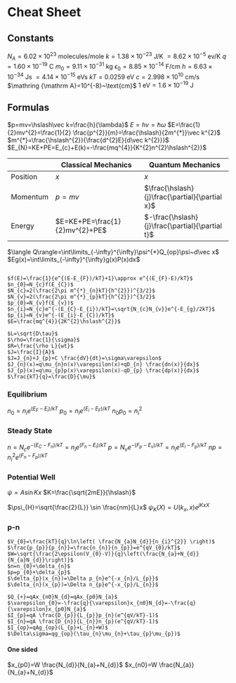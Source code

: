 # Cheat Sheet

## Constants

$N_{A}=6.02\times10^{23}~\text{molecules/mole}$
$k=1.38\times10^{-23}~\text{J/K}$
$=8.62\times 10^{-5}~\text{ev/K}$
$q=1.60\times10^{-19}~\text{C}$
$m_{0}=9.11\times10^{-31}~\text{kg}$
$\epsilon_{0}=8.85\times 10^{-14}~\text{F/cm}$
$h=6.63\times 10^{-34}~\text{Js}$
$=4.14\times10^{-15}~\text{eVs}$
$kT=0.0259~\text{eV}$
$c=2.998\times 10^{10}~\text{cm/s}$
$\mathring {\mathrm A}=10^{-8}~\text{cm}$
$1~\text{eV}=1.6\times10^{-19}~\text{J}$

## Formulas

$p=mv=\hslash\vec k=\frac{h}{\lambda}$
$E=hv=\hslash\omega$
$E=\frac{1}{2}mv^{2}=\frac{1}{2} \frac{p^{2}}{m}=\frac{\hslash}{2m^{*}}\vec k^{2}$
$m^{*}=\frac{\hslash^{2}}{\frac{d^{2}E}{d\vec k^{2}}}$
$E_{N}=KE+PE=E_{c}+E(k)=-\frac{mq^{4}}{K^{2}n^{2}\hslash^{2}}$

|          | Classical Mechanics            | Quantum Mechanics                               |
| -------- | ------------------------------ | ----------------------------------------------- |
| Position | $x$                            | $x$                                             |
| Momentum | $p=mv$                         | $\frac{\hslash}{j}\frac{\partial}{\partial x}$  |
| Energy   | $E=KE+PE=\frac{1}{2}mv^{2}+PE$ | $-\frac{\hslash}{j}\frac{\partial}{\partial t}$ |
$\langle Q\rangle=\int\limits_{-\infty}^{\infty}\psi^{*}Q_{op}\psi~d\vec x$
$Eg(x)=\int\limits_{-\infty}^{\infty}g(x)P(x)dx$

```col

$f(E)=\frac{1}{e^{(E-E_{F})/kT}+1}\approx e^{(E_{F}-E)/kT}$
$n_{0}=N_{c}f(E_{C})$
$N_{c}=2(\frac{2\pi m^{*}_{n}kT}{h^{2}})^{3/2}$
$N_{v}=2(\frac{2\pi m^{*}_{p}kT}{h^{2}})^{3/2}$
$p_{0}=N_{v}f(E_{v})$
$n_{i}=N_{c}e^{-(E_{C}-E_{i})/kT}=\sqrt{N_{c}N_{v}}e^{-E_{g}/2kT}$
$p_{i}=N_{v}e^{-(E_{i}-E_{C})/kT}$
$E=\frac{mq^{4}}{2K^{2}\hslash^{2}}$

$L=\sqrt{D\tau}$
$\rho=\frac{1}{\sigma}$
$R=\frac{\rho L}{wt}$
$J=\frac{I}{A}$
$J=J_{n}+J_{p}+C \frac{dV}{dt}=\sigma\varepsilon$
$J_{n}(x)=q\mu_{n}n(x)\varepsilon(x)+qD_{n} \frac{dn(x)}{dx}$
$J_{p}(x)=q\mu_{p}p(x)\varepsilon(x)-qD_{p} \frac{dp(x)}{dx}$
$\frac{kT}{q}=\frac{D}{\mu}$
```

### Equilibrium

$n_{0}=n_{i}e^{(E_{F}-E_{i})/kT}$
$p_{0}=n_{i}e^{(E_{i}-E_{F})/kT}$
$n_{0}p_{0}=n_{i}^{2}$

### Steady State

$n=N_{c}e^{-(E_{C}-F_{n})/kT}=n_{i}e^{(F_{n}-E_{i})/kT}$
$p=N_{v}e^{-(F_{p}-E_{v})/kT}=n_{i}e^{(E_{i}-F_{p})/kT}$
$np=n_{i}^{2}e^{(F_{n}-F_{p})/kT}$

### Potential Well

$\psi=A\sin Kx$
$K=\frac{\sqrt{2mE}}{\hslash}$

$\psi_{H}=\sqrt{\frac{2}{L}} \sin \frac{nm}{L}x$
$\psi_{K}(X)=U(k_{x},x)e^{jKxX}$

### p-n

````col
$V_{0}=\frac{kT}{q}\ln\left( \frac{N_{a}N_{d}}{n_{i}^{2}} \right)$
$\frac{p_{p}}{p_{n}}=\frac{n_{n}}{n_{p}}=e^{qV_{0}/kT}$
$W=\sqrt{\frac{2\epsilon(V_{0}-V)}{q}\left(\frac{N_{a}+N_{d}}{N_{a}N_{d}}\right)}$
$n=n_{0}+\delta_{n}$
$p=p_{0}+\delta_{p}$
$\delta_{p}(x_{n})=\Delta p_{n}e^{-x_{n}/L_{p}}$
$\delta_{n}(x_{p})=\Delta n_{p}e^{-x_{p}/L_{n}}$

$Q_{+}=qAx_{n0}N_{d}=qAx_{p0}N_{a}$
$\varepsilon_{0}=-\frac{q}{\varepsilon}x_{n0}N_{d}=-\frac{q}{\varepsilon}x_{p0}N_{a}$
$I_{p}=qA \frac{D_{p}}{L_{p}}p_{n}(e^{qV/kT}-1)$
$I_{n}=qA \frac{D_{n}}{L_{n}}n_{p}(e^{qV/kT}-1)$
$I_{op}=qAg_{op}(L_{p}+L_{n}+W)$
$\Delta\sigma=qg_{op}(\tau_{n}\mu_{n}+\tau_{p}\mu_{p})$
````

#### One sided

$x_{p0}=W \frac{N_{d}}{N_{a}+N_{d}}$
$x_{n0}=W \frac{N_{a}}{N_{a}+N_{d}}$
